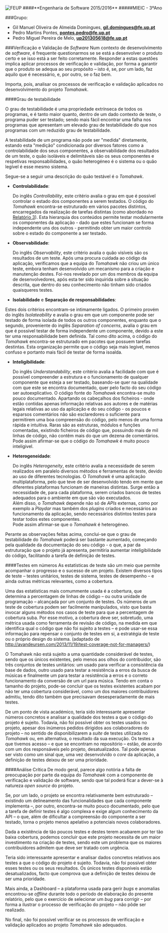 <img src="https://encrypted-tbn2.gstatic.com/images?q=tbn:ANd9GcQ5v37xur40kL994HczH-li9mzyHP47jhvORpy-vNoHzatPjm11gSvwLVU" alt="FEUP">
####**Engenharia de Software 2015/2016**
#####MIEIC - 3ºAno

###Grupo:
- Gil Manuel Oliveira de Almeida Domingues, **gil.domingues@fe.up.pt**
- Pedro Martins Pontes, **pontes.pedro@fe.up.pt**
- Pedro Miguel Pereira de Melo, **up201305618@fe.up.pt**

###Verificação e Validação de *Software*
Num contexto de desenvolvimento de *software*, é frequente questionarmos se se está a desenvolver o produto certo e se isso está a ser feito corretamente. Responder a estas questões implica aplicar processos de verificação e validação, por forma a garantir que o produto se adequa ao seu propósito – isto é, se, por um lado, faz aquilo que é necessário, e, por outro, se o faz bem.

Importa, pois, analisar os processos de verificação e validação aplicados no desenvolvimento do projeto *Tomahawk*.

####Grau de testabilidade

 O grau de testabilidade é uma propriedade extrínseca de todos os programas, e é tanto maior quanto, dentro de um dado contexto de teste, o programa puder ser testado; sendo mais fácil encontrar uma falha nos programas que apresentam um elevado grau de testabilidade do que nos programas com um reduzido grau de testabilidade.

 A testabilidade de um programa não pode ser "medida" diretamente, estando esta "medição" condicionada por diversos fatores como a controlabilidade dos seus componentes, a observabilidade dos resultados de um teste, o quão isoláveis e delimitáveis são os seus componentes e respetivas responsabilidades, o quão heterogéneo é o sistema ou o quão legível é esse mesmo sistema.

Segue-se a seguir uma descrição do quão testável é o *Tomahawk*.

- **Controlabilidade**:

  Do inglês *Controllability*, este critério avalia o grau em que é possível controlar o estado dos componentes a serem testados.
  O código do *Tomahawk* encontra-se estruturado em vários pacotes distintos, encarregados da realização de tarefas distintas (como abordado no [Relatório 3](https://github.com/pmpontes/tomahawk/blob/master/ESOF-docs/Report3.md)).
  Esta hierarquia dos conteúdos permite testar modularmente os componentes da aplicação - dado que estes funcionam se forma independente uns dos outros - permitindo obter um maior controlo sobre o estado do componente a ser testado.

- **Observabilidade**:

  Do inglês *Observability*, este critério avalia o quão visíveis são os resultados de um teste.
  Após uma procura cuidada ao código da aplicação, verificamos que a equipa do *Tomahawk* não criou um único teste, embora tenham desenvolvido um mecanismo para a criação e manutenção destes.
  Foi-nos revelado por um dos membros da equipa de desenvolvedores, após esta ter sido inquirida sobre a situação descrita, que dentro do seu conhecimento não tinham sido criados quaisqueres testes.

- **Isolabilidade** e **Separação de responsabilidades**:

 Estes dois critérios encontram-se intimamente ligados.
 O primeiro provém do inglês *Isolateability* e avalia o grau em que um componente pode ser testado de forma isolada de todos os outros componentes, enquanto que o segundo, proveniente do inglês *Separation of concerns*, avalia o grau em que é possível testar de forma independente um componente, devido a este ter uma responsabilidade bem definida.
 Tal como dito acima, o código do *Tomahawk* encontra-se estruturado em pacotes que possuem tarefas destintas. Esta organização permite que o código seja mais legível, menos confuso e portanto mais fácil de testar de forma isoalda.

- **Inteligibilidade**:

  Do inglês *Understandability*, este critério avalia a facilidade com que é possível compreender a estrutura e o funcionamento de qualquer componente que esteja a ser testado, baseando-se quer na qualidade com que este se encontra documentado, quer pelo facto do seu código ser autoexplicativo.
  O código fonte do *Tomahawk* encontra-se muito pouco documentado. Apartando os cabeçalhos dos ficheiros - onde estão contidas apenas informação relativas aos autores e de matérias legais relativas ao uso da aplicação e do seu código - os poucos e esparsos comentários não são esclaredores o suficiente para permitirem uma boa compreensão do código, pelo menos de uma forma rápida e intuitiva. Raras são as estruturas, módulos e funções comentadas, existindo ficheiros de código que, possuindo mais de mil linhas de código, não contêm mais do que um dezena de comentários.   
  Pode assim afirmar-se que o código do *Tomahawk* é muito pouco inteligivel.

- **Heterogeneidade**:

  Do inglês *Heterogeneity*, este critério avalia a necessidade de serem realizados em paralelo diversos métodos e ferramentas de teste, devido ao uso de diferentes tecnologias.
  O *Tomahawk* é uma aplicação multiplataforma, pelo que teve de ser desenvolvido tendo em mente que diferentes plataformas funcionam de maneiras distintas. Surge então a necessidade de, para cada plataforma, serem criados bancos de testes adequados para o ambiente em que são vão executados.   
  Além disso, o *Tomahawk* depende não só de *APIs* externas, como por exemplo a *Playdar* mas também dos *plugins* criados e necessários ao funcionamento da aplicação, sendo necessários distintos testes para testar todos estes componentes.    
  Pode assim afirmar-se que o *Tomahawk* é heterogéneo.

Perante as observações feitas acima, conclui-se que o grau de testabilidade do *Tomahawk* poderá ser bastante aumentado, começando pela qualidade da documentação do seu código - o que, a par da estruturação que o projeto já apresenta, permitiria aumentar inteligibilidade do código, facilitando a tarefa de definição de testes.

####Testes em números
As estatísticas de teste são um meio que permite acompanhar o progresso e o sucesso de um projeto. Existem diversos tipos de teste – testes unitários, testes de sistema, testes de desempenho – e ainda outras métricas relevantes, como a cobertura.

Uma das estatísticas mais comummente usada é a cobertura, que determina a percentagem de linhas de código – ou outra unidade de programação – alcançada por um conjunto de testes. Os números de um teste de cobertura podem ser facilmente manipulados, visto que basta invocar alguns métodos nos casos de teste para que a percentagem de cobertura suba. Por esse motivo, a cobertura deve ser, sobretudo, uma métrica usada como ferramenta de revisão de código, na medida em que identifica qual o código que não foi sujeito a testes – e pode usar-se essa informação para repensar o conjunto de testes em si, a estratégia de teste ou o próprio design do sistema. (adaptado de http://avandeursen.com/2013/11/19/test-coverage-not-for-managers/)

O Tomahawk não está sujeito a uma quantidade considerável de testes, sendo que os únicos existentes, pelo menos aos olhos do contribuidor, são três conjuntos de testes unitários: um usado para verificar a consistência da base de dados, outro usado para testar a resistência a erros da busca de músicas e finalmente um para testar a resistência a erros e o correto funcionamento da conversão de um url para música. Tendo em conta o tamanho do projeto, pode-se concluir que os testes existentes acabam por não ter uma cobertura considerável, como um dos maiores contribuidores admitiu, tendo dito também que precisavam desesperadamente de mais testes.

De um ponto de vista académico, teria sido interessante apresentar números concretos e analisar a qualidade dos testes a que o código do projeto é sujeito. Todavia, não foi possível obter os testes usados no projeto, apesar dos inúmeros pedidos dirigidos aos colaboradores do projeto – no sentido de disponibilizarem a *suite* de testes utilizada no *Tomahawk* ou, em alternativa, o resultado da sua execução. Os testes a que tivemos acesso – e que se encontram no repositório – estão, de acordo com um dos responsáveis pelo projeto, desatualizados. Tal pode apenas ser visto como um sinal que, uma vez desenvolvido o *core* da aplicação, a definição de testes deixou de ser uma prioridade.

####Análise Crítica
De modo geral, parece algo notória a falta de preocupação por parte da equipa do *Tomahawk* com a componente de verificação e validação de software, sendo que tal poderá ficar a dever-se à natureza *open source* do projeto.

Se, por um lado, o projeto se encontra relativamente bem estruturado – existindo um delineamento das funcionalidades que cada componente implementa –, por outro, encontra-se muito pouco documentado, pelo que a tarefa de definir testes é algo complexa e exige algum conhecimento da API – o que, além de dificultar a compreensão do componente a ser testado, torna o projeto menos apelativo a potenciais novos colaboradores.

Dada a existência de tão poucos testes e destes terem acabarem por ter tão baixa cobertura, podemos concluir que este projeto necessita de um maior investimento na criação de testes, sendo este um problema que os maiores contribuidores admitem que deve ser tratado com urgência.

Teria sido interessante apresentar e analisar dados concretos relativos aos testes a que o código do projeto é sujeito. Todavia, não foi possível obter esses testes ou os seus resultados. Os únicos testes disponíveis estão desatualizados, facto que comprova que a definição de testes deixou de ser uma prioridade.

Mais ainda, a Dashboard – a plataforma usada para gerir *bugs* e anomalias encontrou-se *offline* durante todo o período de elaboração do presente relatório, pelo que o exercício de selecionar um *bug* para corrigir – por forma a ilustrar o processo de verificação do projeto – não pôde ser realizado.

No final, não foi possível verificar se os processos de verificação e validação aplicados ao projeto *Tomahawk* são adequados.
